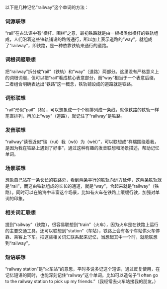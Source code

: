 以下是几种记忆“railway”这个单词的方法：

### 词源联想
“rail”在古法语中有“横杆、围栏”之意，最初铁路就是由一根根类似横杆的铁轨组成，人们沿着这些铁轨铺设的路线通行，所以加上表示道路的“way”，就组成了“railway”，即铁路，是一种依靠铁轨来通行的道路。

### 词根词缀联想
把“railway”拆分成“rail”（铁轨）和“way”（道路）两部分。这里没有严格意义上的词根词缀，但可以把“rail”看成核心表意部分，而“way”相当于一个表意后缀，二者组合明确表达出“铁路”这一概念，铁轨铺设成的道路就是铁路。

### 词形联想
“rail”形似“pail”（桶），可以想象成一个个桶排列成一条线，就像铁路的铁轨一样笔直排列，再加上“way”（道路），就记住了“railway”是铁路。

### 发音联想
“railway”读音近似“瑞（ruì）我（wǒ）为（wèi）”，可以联想成“祥瑞围绕着我，是因为我在铁路上遇到了好事”，通过这种有趣的发音联想和场景描述，帮助记忆单词。

### 场景联想
想象自己站在一条长长的铁路旁，看到两条平行的铁轨向远方延伸，这两条铁轨就是“rail”，而这由铁轨组成的长长的通道，就是“way”，合起来就是“railway”（铁路）。同时可以在脑海中丰富这个场景，比如有火车在铁路上缓缓行驶，加强对单词的印象。

### 相关词汇联想
提到“railway”（铁路），很容易联想到“train”（火车），因为火车是在铁路上运行的主要交通工具。还可以联想到“station”（车站），铁路上会有各个车站供火车停靠、乘客上下车。把这些相关词汇联系起来记忆，当想起其中一个时，就能联想到“railway”。

### 短语联想
“railway station”是“火车站”的意思，平时多说多记这个短语，通过反复使用，在记忆短语的同时，也能深刻记住“railway”这个单词。比如可以造句子“I often go to the railway station to pick up my friends.”（我经常去火车站接我的朋友。） 